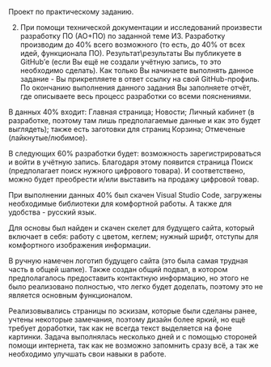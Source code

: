 Проект по практическому заданию.

2. При помощи технической документации и исследований произвести разработку ПО (АО+ПО) по заданной теме ИЗ. Разработку производим до 40% всего возможного (то есть, до 40% от всех идей, функционала ПО). Результат\результаты Вы публикуете в GitHub’е (если Вы ещё не создали учётную запись, то это необходимо сделать). Как только Вы начинаете выполнять данное задание - Вы прикрепляете в ответ ссылку на свой GitHub-профиль. По окончанию выполнения данного задания Вы заполняете отчёт, где описываете весь процесс разработки со всеми пояснениями.

В данных 40% входит: Главная страница; Новости; Личный кабинет (в разработке, поэтому там лишь предполагаемые данные и как это будет выглядеть); также есть заготовки для страниц Корзина; Отмеченые (лайкнутые/любимое).

В следующих 60% разработки будет: возможность зарегистрироваться и войти в учётную запись. Благодаря этому появится страница Поиск (предполагает поиск нужного цифрового товара). И соответствено, можно будет преобрести и/или выставить на продажу цифровой товар.

При выполнении данных 40% был скачен Visual Studio Code, загружены необходимые библиотеки для комфортной работы. А также для удобства - русский язык.

Для основы был найден и скачен скелет для будущего сайта, который включает в себя: работу с цветом, кеглем; нужный шрифт, отступы для комфортного изображения информации.

В ручную намечен логотип будущего сайта (это была самая трудная часть в общей шапке). Также создан общий подвал, в котором предполагалось предоставить контактную информацию, но этого не было реализовано полностью, что легко будет доделать, поэтому это не является основным функционалом.

Реализовывались страницы по эскизам, которые были сделаны ранее, учтены некоторые замечания, поэтому дизайн более яркий, но ещё требует доработки, так как не всегда текст выделяется на фоне картинки. Задача выполнялась несколько дней и с помощью стороней помощи интернета, так как не возможно запомнить сразу всё, а так же необходимо улучшать свои навыки в работе.
